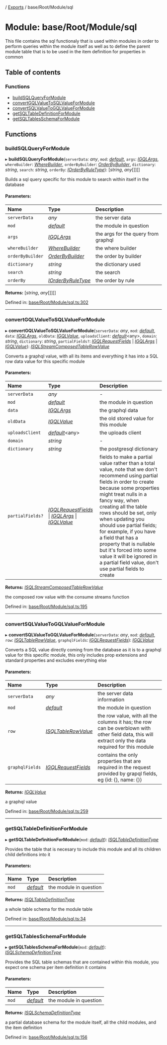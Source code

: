 [](../README.md) / [Exports](../modules.md) / base/Root/Module/sql

# Module: base/Root/Module/sql

This file contains the sql functionaly that is used within modules in order to perform
queries within the module itself as well as to define the parent module table that is
to be used in the item definition for properties in common

## Table of contents

### Functions

- [buildSQLQueryForModule](base_root_module_sql.md#buildsqlqueryformodule)
- [convertGQLValueToSQLValueForModule](base_root_module_sql.md#convertgqlvaluetosqlvalueformodule)
- [convertSQLValueToGQLValueForModule](base_root_module_sql.md#convertsqlvaluetogqlvalueformodule)
- [getSQLTableDefinitionForModule](base_root_module_sql.md#getsqltabledefinitionformodule)
- [getSQLTablesSchemaForModule](base_root_module_sql.md#getsqltablesschemaformodule)

## Functions

### buildSQLQueryForModule

▸ **buildSQLQueryForModule**(`serverData`: *any*, `mod`: [*default*](../classes/base_root_module.default.md), `args`: [*IGQLArgs*](../interfaces/gql_querier.igqlargs.md), `whereBuilder`: [*WhereBuilder*](../classes/database_wherebuilder.wherebuilder.md), `orderByBuilder`: [*OrderByBuilder*](../classes/database_orderbybuilder.orderbybuilder.md), `dictionary`: *string*, `search`: *string*, `orderBy`: [*IOrderByRuleType*](../interfaces/constants.iorderbyruletype.md)): [*string*, *any*[]][]

Builds a sql query specific for this module to search
within itself in the database

#### Parameters:

Name | Type | Description |
:------ | :------ | :------ |
`serverData` | *any* | the server data   |
`mod` | [*default*](../classes/base_root_module.default.md) | the module in question   |
`args` | [*IGQLArgs*](../interfaces/gql_querier.igqlargs.md) | the args for the query from graphql   |
`whereBuilder` | [*WhereBuilder*](../classes/database_wherebuilder.wherebuilder.md) | the where builder   |
`orderByBuilder` | [*OrderByBuilder*](../classes/database_orderbybuilder.orderbybuilder.md) | the order by builder   |
`dictionary` | *string* | the dictionary used   |
`search` | *string* | the search   |
`orderBy` | [*IOrderByRuleType*](../interfaces/constants.iorderbyruletype.md) | the order by rule    |

**Returns:** [*string*, *any*[]][]

Defined in: [base/Root/Module/sql.ts:302](https://github.com/onzag/itemize/blob/28218320/base/Root/Module/sql.ts#L302)

___

### convertGQLValueToSQLValueForModule

▸ **convertGQLValueToSQLValueForModule**(`serverData`: *any*, `mod`: [*default*](../classes/base_root_module.default.md), `data`: [*IGQLArgs*](../interfaces/gql_querier.igqlargs.md), `oldData`: [*IGQLValue*](../interfaces/gql_querier.igqlvalue.md), `uploadsClient`: [*default*](../classes/server_services_base_storageprovider.default.md)<any\>, `domain`: *string*, `dictionary`: *string*, `partialFields?`: [*IGQLRequestFields*](../interfaces/gql_querier.igqlrequestfields.md) \| [*IGQLArgs*](../interfaces/gql_querier.igqlargs.md) \| [*IGQLValue*](../interfaces/gql_querier.igqlvalue.md)): [*ISQLStreamComposedTableRowValue*](../interfaces/base_root_sql.isqlstreamcomposedtablerowvalue.md)

Converts a graphql value, with all its items and everything it
has into a SQL row data value for this specific module

#### Parameters:

Name | Type | Description |
:------ | :------ | :------ |
`serverData` | *any* | - |
`mod` | [*default*](../classes/base_root_module.default.md) | the module in question   |
`data` | [*IGQLArgs*](../interfaces/gql_querier.igqlargs.md) | the graphql data   |
`oldData` | [*IGQLValue*](../interfaces/gql_querier.igqlvalue.md) | the old stored value for this module   |
`uploadsClient` | [*default*](../classes/server_services_base_storageprovider.default.md)<any\> | the uploads client   |
`domain` | *string* | - |
`dictionary` | *string* | the postgresql dictionary   |
`partialFields?` | [*IGQLRequestFields*](../interfaces/gql_querier.igqlrequestfields.md) \| [*IGQLArgs*](../interfaces/gql_querier.igqlargs.md) \| [*IGQLValue*](../interfaces/gql_querier.igqlvalue.md) | fields to make a partial value rather than a total value, note that we don't recommend using partial fields in order to create because some properties might treat nulls in a fancy way, when creating all the table rows should be set, only when updating you should use partial fields; for example, if you have a field that has a property that is nullable but it's forced into some value it will be ignored in a partial field value, don't use partial fields to create   |

**Returns:** [*ISQLStreamComposedTableRowValue*](../interfaces/base_root_sql.isqlstreamcomposedtablerowvalue.md)

the composed row value with the consume streams function

Defined in: [base/Root/Module/sql.ts:195](https://github.com/onzag/itemize/blob/28218320/base/Root/Module/sql.ts#L195)

___

### convertSQLValueToGQLValueForModule

▸ **convertSQLValueToGQLValueForModule**(`serverData`: *any*, `mod`: [*default*](../classes/base_root_module.default.md), `row`: [*ISQLTableRowValue*](../interfaces/base_root_sql.isqltablerowvalue.md), `graphqlFields`: [*IGQLRequestFields*](../interfaces/gql_querier.igqlrequestfields.md)): [*IGQLValue*](../interfaces/gql_querier.igqlvalue.md)

Converts a SQL value directly coming from the database as it is
to a graphql value for this specific module, this
only includes prop extensions and standard properties
and excludes everything else

#### Parameters:

Name | Type | Description |
:------ | :------ | :------ |
`serverData` | *any* | the server data information   |
`mod` | [*default*](../classes/base_root_module.default.md) | the module in question   |
`row` | [*ISQLTableRowValue*](../interfaces/base_root_sql.isqltablerowvalue.md) | the row value, with all the columns it has; the row can be overblown with other field data, this will extract only the data required for this module   |
`graphqlFields` | [*IGQLRequestFields*](../interfaces/gql_querier.igqlrequestfields.md) | contains the only properties that are required in the request provided by grapql fields, eg {id: {}, name: {}}   |

**Returns:** [*IGQLValue*](../interfaces/gql_querier.igqlvalue.md)

a graphql value

Defined in: [base/Root/Module/sql.ts:259](https://github.com/onzag/itemize/blob/28218320/base/Root/Module/sql.ts#L259)

___

### getSQLTableDefinitionForModule

▸ **getSQLTableDefinitionForModule**(`mod`: [*default*](../classes/base_root_module.default.md)): [*ISQLTableDefinitionType*](../interfaces/base_root_sql.isqltabledefinitiontype.md)

Provides the table that is necesary to include this module and all
its children child definitions into it

#### Parameters:

Name | Type | Description |
:------ | :------ | :------ |
`mod` | [*default*](../classes/base_root_module.default.md) | the module in question   |

**Returns:** [*ISQLTableDefinitionType*](../interfaces/base_root_sql.isqltabledefinitiontype.md)

a whole table schema for the module table

Defined in: [base/Root/Module/sql.ts:34](https://github.com/onzag/itemize/blob/28218320/base/Root/Module/sql.ts#L34)

___

### getSQLTablesSchemaForModule

▸ **getSQLTablesSchemaForModule**(`mod`: [*default*](../classes/base_root_module.default.md)): [*ISQLSchemaDefinitionType*](../interfaces/base_root_sql.isqlschemadefinitiontype.md)

Provides the SQL table schemas that are contained
within this module, you expect one schema per item definition
it contains

#### Parameters:

Name | Type | Description |
:------ | :------ | :------ |
`mod` | [*default*](../classes/base_root_module.default.md) | the module in question   |

**Returns:** [*ISQLSchemaDefinitionType*](../interfaces/base_root_sql.isqlschemadefinitiontype.md)

a partial database schema for the module itself, all the child modules, and the item definition

Defined in: [base/Root/Module/sql.ts:156](https://github.com/onzag/itemize/blob/28218320/base/Root/Module/sql.ts#L156)
